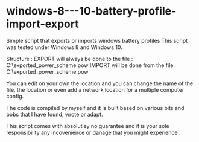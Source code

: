# windows-8---10-battery-profile-import-export
Simple script that exports or imports windows battery profiles
This script was tested under Windows 8 and Windows 10. 

Structure : 
EXPORT will always be done to the file : C:\exported_power_scheme.pow
IMPORT will be done from the file: C:\exported_power_scheme.pow

You can edit on your own the location and you can change the name of the file, the location or even add a network location for a multiple computer config. 

The code is compiled by myself and it is built based on various bits and bobs that I have found, wrote or adapt. 

This script comes with absolutley no guarantee and it is your sole responsibility any incovenience or danage that you might experience .

